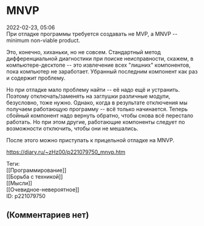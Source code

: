 MNVP
====

  
2022-02-23, 05:06  
 При отладке программы требуется создавать не MVP, а MNVP -- minimum non-viable product.   
   
 Это, конечно, хиханьки, но не совсем. Стандартный метод дифференциальной диагностики при поиске неисправности, скажем, в компьютере-десктопе -- это извлечение всех "лишних" компонентов, пока компьютер не заработает. Убранный последним компонент как раз и содержит проблему.   
   
 Но при отладке мало проблему найти -- её надо ещё и устранить. Поэтому отключать/заменять на заглушки различные модули, безусловно, тоже нужно. Однако, когда в результате отключения мы получаем работающую программу -- всё только начинается. Теперь сбойный компонент надо вернуть обратно, чтобы снова всё перестало работать. Но при этом другие, работающие компоненты следует по возможности отключить, чтобы они не мешались.   
   
 После этого можно приступать к прицельной отладке на MNVP.   
  
<https://diary.ru/~zHz00/p221079750_mnvp.htm>  
  
Теги:  
[[Программирование]]  
[[Борьба с техникой]]  
[[Мысли]]  
[[Очевидное-невероятное]]  
ID: p221079750  


(Комментариев нет)
------------------